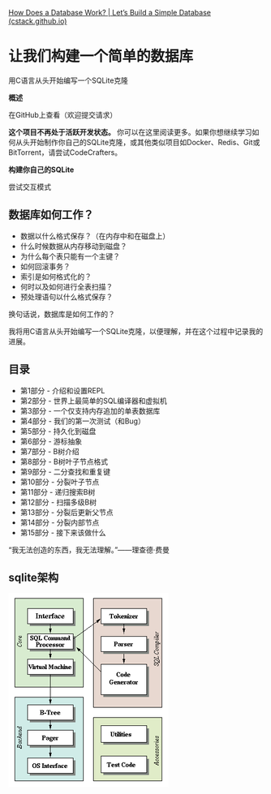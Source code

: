 [How Does a Database Work? | Let’s Build a Simple Database (cstack.github.io)](https://cstack.github.io/db_tutorial/)

# **让我们构建一个简单的数据库**

用C语言从头开始编写一个SQLite克隆

**概述**

在GitHub上查看（欢迎提交请求）

**这个项目不再处于活跃开发状态。** 你可以在这里阅读更多。如果你想继续学习如何从头开始制作你自己的SQLite克隆，或其他类似项目如Docker、Redis、Git或BitTorrent，请尝试CodeCrafters。

**构建你自己的SQLite**

尝试交互模式



## **数据库如何工作？**

- 数据以什么格式保存？（在内存中和在磁盘上）
- 什么时候数据从内存移动到磁盘？
- 为什么每个表只能有一个主键？
- 如何回滚事务？
- 索引是如何格式化的？
- 何时以及如何进行全表扫描？
- 预处理语句以什么格式保存？

换句话说，数据库是如何工作的？

我将用C语言从头开始编写一个SQLite克隆，以便理解，并在这个过程中记录我的进展。

## **目录**

- 第1部分 - 介绍和设置REPL
- 第2部分 - 世界上最简单的SQL编译器和虚拟机
- 第3部分 - 一个仅支持内存追加的单表数据库
- 第4部分 - 我们的第一次测试（和Bug）
- 第5部分 - 持久化到磁盘
- 第6部分 - 游标抽象
- 第7部分 - B树介绍
- 第8部分 - B树叶子节点格式
- 第9部分 - 二分查找和重复键
- 第10部分 - 分裂叶子节点
- 第11部分 - 递归搜索B树
- 第12部分 - 扫描多级B树
- 第13部分 - 分裂后更新父节点
- 第14部分 - 分裂内部节点
- 第15部分 - 接下来该做什么

“我无法创造的东西，我无法理解。”——理查德·费曼

## **sqlite架构**

![img](image/arch2.gif)